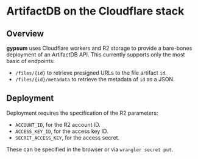 # ArtifactDB on the Cloudflare stack

## Overview

**gypsum** uses Cloudflare workers and R2 storage to provide a bare-bones deployment of an ArtifactDB API.
This currently supports only the most basic of endpoints:

- `/files/{id}` to retrieve presigned URLs to the file artifact `id`.
- `/files/{id}/metadata` to retrieve the metadata of `id` as a JSON.

## Deployment

Deployment requires the specification of the R2 parameters:

- `ACCOUNT_ID`, for the R2 account ID.
- `ACCESS_KEY_ID`, for the access key ID.
- `SECRET_ACCESS_KEY`, for the access secret.

These can be specified in the browser or via `wrangler secret put`.
